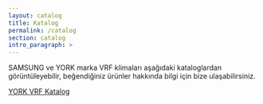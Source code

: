 ```yaml
---
layout: catalog
title: Katalog
permalink: /catalog
section: catalog
intro_paragraph: >
---
```

SAMSUNG ve YORK marka VRF klimaları aşağıdaki kataloglardan görüntüleyebilir, beğendiğiniz ürünler hakkında bilgi için bize ulaşabilirsiniz.

<a href="/assets/catalog/York_2020_VRF_Katalog.pdf" download>YORK VRF Katalog</a>
